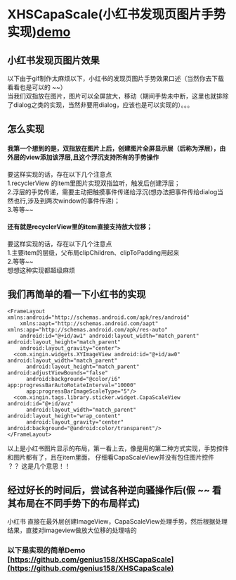 # XHSCapaScale(小红书发现页图片手势实现)[demo](https://github.com/genius158/XHSCapaScale/blob/master/app-debug.apk)
## 小红书发现页图片效果

以下由于gif制作太麻烦以下，小红书的发现页图片手势效果口述（当然你去下载看看也是可以的 ~~）
<br/>
当我们双指放在图片，图片可以全屏放大，移动（期间手势未中断，这里也就排除了dialog之类的实现，当然非要用dialog，应该也是可以实现的）。。。

## 怎么实现
#### 我第一个想到的是，双指放在图片上后，创建图片全屏显示层（后称为浮层），由外层的view添加该浮层,且这个浮沉支持所有的手势操作

要这样实现的话，存在以下几个注意点
<br/>
1.recyclerView 的item里图片实现双指监听，触发后创建浮层；
<br/>
2.浮层的手势传递，需要主动把触摸事件传递给浮沉(想办法把事件传给dialog当然也行,涉及到两次window的事件传递)；
<br/>
3.等等~~

#### 还有就是recyclerView里的item直接支持放大位移；
要这样实现的话，存在以下几个注意点
<br/>
1.主要item的层级，父布局clipChildren、clipToPadding用起来
<br/>
2.等等~~
<br/>
想想这种实现都超级麻烦

## 我们再简单的看一下小红书的实现
```
<FrameLayout xmlns:android="http://schemas.android.com/apk/res/android"
    xmlns:aapt="http://schemas.android.com/aapt" xmlns:app="http://schemas.android.com/apk/res-auto"
    android:id="@+id/aw1" android:layout_width="match_parent" android:layout_height="match_parent"
    android:layout_gravity="center">
  <com.xingin.widgets.XYImageView android:id="@+id/aw0" android:layout_width="match_parent"
      android:layout_height="match_parent" android:adjustViewBounds="false"
      android:background="@color/i6" app:progressBarAutoRotateInterval="10000"
      app:progressBarImageScaleType="5"/>
  <com.xingin.tags.library.sticker.widget.CapaScaleView android:id="@+id/avz"
      android:layout_width="match_parent" android:layout_height="wrap_content"
      android:layout_gravity="center" android:background="@android:color/transparent"/>
</FrameLayout>

```
以上是小红书图片显示的布局，第一看上去，像是用的第二种方式实现，手势控件和图片都有了，且在item里面，
仔细看CapaScaleView并没有包住图片控件
<br/>
 ？？ 这是几个意思！！
 
 ## 经过好长的时间后，尝试各种逆向骚操作后(假 ~~ 看其布局在不同手势下的布局样式) 
 小红书 直接在最外层创建ImageView，CapaScaleView处理手势，然后根据处理结果，直接对imageview做放大位移的处理啥的
 
 ### 以下是实现的简单Demo [https://github.com/genius158/XHSCapaScale](https://github.com/genius158/XHSCapaScale)
